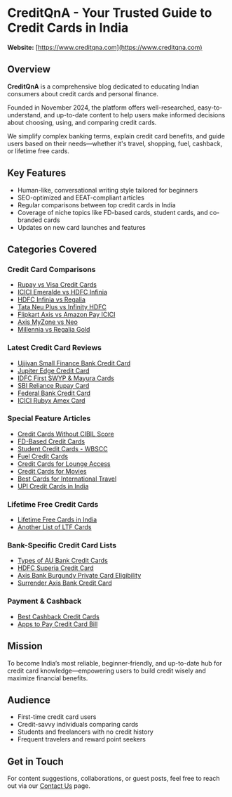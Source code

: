 # CreditQnA - Your Trusted Guide to Credit Cards in India

**Website:** [https://www.creditqna.com](https://www.creditqna.com)

## Overview

**CreditQnA** is a comprehensive blog dedicated to educating Indian consumers about credit cards and personal finance. 

Founded in November 2024, the platform offers well-researched, easy-to-understand, and up-to-date content to help users make informed decisions about choosing, using, and comparing credit cards.

We simplify complex banking terms, explain credit card benefits, and guide users based on their needs—whether it's travel, shopping, fuel, cashback, or lifetime free cards.

## Key Features

- Human-like, conversational writing style tailored for beginners  
- SEO-optimized and EEAT-compliant articles  
- Regular comparisons between top credit cards in India  
- Coverage of niche topics like FD-based cards, student cards, and co-branded cards  
- Updates on new card launches and features  

## Categories Covered

### Credit Card Comparisons
- [Rupay vs Visa Credit Cards](https://www.creditqna.com/rupay-credit-card-vs-visa-credit-card/)
- [ICICI Emeralde vs HDFC Infinia](https://www.creditqna.com/icici-emeralde-vs-hdfc-infinia-credit-card/)
- [HDFC Infinia vs Regalia](https://www.creditqna.com/hdfc-infinia-vs-regalia/)
- [Tata Neu Plus vs Infinity HDFC](https://www.creditqna.com/tata-neu-plus-vs-infinity-hdfc-credit-card/)
- [Flipkart Axis vs Amazon Pay ICICI](https://www.creditqna.com/flipkart-axis-vs-amazon-pay-icici-credit-card/)
- [Axis MyZone vs Neo](https://www.creditqna.com/axis-bank-myzone-vs-neo-credit-card/)
- [Millennia vs Regalia Gold](https://www.creditqna.com/hdfc-millennia-vs-regalia-gold/)

### Latest Credit Card Reviews
- [Ujjivan Small Finance Bank Credit Card](https://www.creditqna.com/ujjivan-small-finance-bank-credit-card/)
- [Jupiter Edge Credit Card](https://www.creditqna.com/jupiter-edge-credit-card/)
- [IDFC First SWYP & Mayura Cards](https://www.creditqna.com/idfc-mayura-credit-card/)
- [SBI Reliance Rupay Card](https://www.creditqna.com/sbi-reliance-rupay-credit-card/)
- [Federal Bank Credit Card](https://www.creditqna.com/federal-bank-credit-card/)
- [ICICI Rubyx Amex Card](https://www.creditqna.com/icici-rubyx-amex-credit-card/)

### Special Feature Articles
- [Credit Cards Without CIBIL Score](https://www.creditqna.com/credit-card-without-cibil-score/)
- [FD-Based Credit Cards](https://www.creditqna.com/best-fd-based-credit-card/)
- [Student Credit Cards - WBSCC](https://www.creditqna.com/wbscc-student-credit-card/)
- [Fuel Credit Cards](https://www.creditqna.com/fuel-credit-card/)
- [Credit Cards for Lounge Access](https://www.creditqna.com/credit-cards-for-lounge-access/)
- [Credit Cards for Movies](https://www.creditqna.com/credit-card-for-movies/)
- [Best Cards for International Travel](https://www.creditqna.com/best-international-credit-card/)
- [UPI Credit Cards in India](https://www.creditqna.com/upi-credit-card-in-india/)

### Lifetime Free Credit Cards
- [Lifetime Free Cards in India](https://www.creditqna.com/lifetime-free-credit-cards-in-india/)
- [Another List of LTF Cards](https://www.creditqna.com/lifetime-free-credit-cards/)

### Bank-Specific Credit Card Lists
- [Types of AU Bank Credit Cards](https://www.creditqna.com/types-of-au-bank-credit-cards/)
- [HDFC Superia Credit Card](https://www.creditqna.com/hdfc-bank-superia-credit-card/)
- [Axis Bank Burgundy Private Card Eligibility](https://www.creditqna.com/axis-bank-burgundy-private-credit-card-eligibility/)
- [Surrender Axis Bank Credit Card](https://www.creditqna.com/surrender-axis-bank-credit-card/)

### Payment & Cashback
- [Best Cashback Credit Cards](https://www.creditqna.com/cashback-credit-card/)
- [Apps to Pay Credit Card Bill](https://www.creditqna.com/app-to-pay-credit-card-bill/)

## Mission

To become India’s most reliable, beginner-friendly, and up-to-date hub for credit card knowledge—empowering users to build credit wisely and maximize financial benefits.

## Audience

- First-time credit card users  
- Credit-savvy individuals comparing cards  
- Students and freelancers with no credit history  
- Frequent travelers and reward point seekers  

## Get in Touch

For content suggestions, collaborations, or guest posts, feel free to reach out via our [Contact Us](https://www.creditqna.com/contact-us) page.
